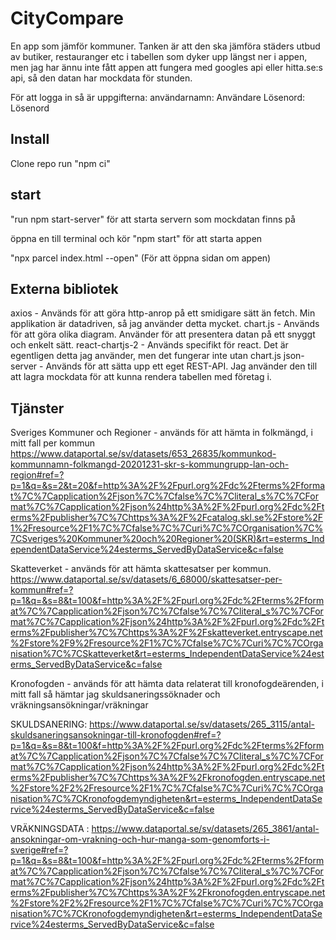 # CityCompare

En app som jämför kommuner. Tanken är att den ska jämföra städers utbud av butiker, restauranger etc i tabellen som dyker upp längst ner i appen, men jag har ännu inte fått appen att fungera med googles api eller hitta.se:s api, så den datan har mockdata för stunden. 

För att logga in så är uppgifterna:
användarnamn: Användare
Lösenord:   Lösenord

## Install

Clone repo
run "npm ci"

## start

"run npm start-server" för att starta servern som mockdatan finns på

öppna en till terminal och kör "npm start" för att starta appen

"npx parcel index.html --open" (För att öppna sidan om appen)



## Externa bibliotek
axios - Används för att göra http-anrop på ett smidigare sätt än fetch. Min applikation är datadriven, så jag använder detta mycket. 
chart.js - Används för att göra olika diagram. Använder för att presentera datan på ett snyggt och enkelt sätt.
react-chartjs-2 - Används specifikt för react. Det är egentligen detta jag använder, men det fungerar inte utan chart.js
json-server - Används för att sätta upp ett eget REST-API. Jag använder den till att lagra mockdata för att kunna rendera tabellen med företag i.


## Tjänster
Sveriges Kommuner och Regioner - används för att hämta in folkmängd, i mitt fall per kommun https://www.dataportal.se/sv/datasets/653_26835/kommunkod-kommunnamn-folkmangd-20201231-skr-s-kommungrupp-lan-och-region#ref=?p=1&q=&s=2&t=20&f=http%3A%2F%2Fpurl.org%2Fdc%2Fterms%2Fformat%7C%7Capplication%2Fjson%7C%7Cfalse%7C%7Cliteral_s%7C%7CFormat%7C%7Capplication%2Fjson%24http%3A%2F%2Fpurl.org%2Fdc%2Fterms%2Fpublisher%7C%7Chttps%3A%2F%2Fcatalog.skl.se%2Fstore%2F1%2Fresource%2F1%7C%7Cfalse%7C%7Curi%7C%7COrganisation%7C%7CSveriges%20Kommuner%20och%20Regioner%20(SKR)&rt=esterms_IndependentDataService%24esterms_ServedByDataService&c=false

Skatteverket - används för att hämta skattesatser per kommun. https://www.dataportal.se/sv/datasets/6_68000/skattesatser-per-kommun#ref=?p=1&q=&s=8&t=100&f=http%3A%2F%2Fpurl.org%2Fdc%2Fterms%2Fformat%7C%7Capplication%2Fjson%7C%7Cfalse%7C%7Cliteral_s%7C%7CFormat%7C%7Capplication%2Fjson%24http%3A%2F%2Fpurl.org%2Fdc%2Fterms%2Fpublisher%7C%7Chttps%3A%2F%2Fskatteverket.entryscape.net%2Fstore%2F9%2Fresource%2F1%7C%7Cfalse%7C%7Curi%7C%7COrganisation%7C%7CSkatteverket&rt=esterms_IndependentDataService%24esterms_ServedByDataService&c=false

Kronofogden - används för att hämta data relaterat till kronofogdeärenden, i mitt fall så hämtar jag skuldsaneringssöknader och vräkningsansökningar/vräkningar

SKULDSANERING: https://www.dataportal.se/sv/datasets/265_3115/antal-skuldsaneringsansokningar-till-kronofogden#ref=?p=1&q=&s=8&t=100&f=http%3A%2F%2Fpurl.org%2Fdc%2Fterms%2Fformat%7C%7Capplication%2Fjson%7C%7Cfalse%7C%7Cliteral_s%7C%7CFormat%7C%7Capplication%2Fjson%24http%3A%2F%2Fpurl.org%2Fdc%2Fterms%2Fpublisher%7C%7Chttps%3A%2F%2Fkronofogden.entryscape.net%2Fstore%2F2%2Fresource%2F1%7C%7Cfalse%7C%7Curi%7C%7COrganisation%7C%7CKronofogdemyndigheten&rt=esterms_IndependentDataService%24esterms_ServedByDataService&c=false

VRÄKNINGSDATA : https://www.dataportal.se/sv/datasets/265_3861/antal-ansokningar-om-vrakning-och-hur-manga-som-genomforts-i-sverige#ref=?p=1&q=&s=8&t=100&f=http%3A%2F%2Fpurl.org%2Fdc%2Fterms%2Fformat%7C%7Capplication%2Fjson%7C%7Cfalse%7C%7Cliteral_s%7C%7CFormat%7C%7Capplication%2Fjson%24http%3A%2F%2Fpurl.org%2Fdc%2Fterms%2Fpublisher%7C%7Chttps%3A%2F%2Fkronofogden.entryscape.net%2Fstore%2F2%2Fresource%2F1%7C%7Cfalse%7C%7Curi%7C%7COrganisation%7C%7CKronofogdemyndigheten&rt=esterms_IndependentDataService%24esterms_ServedByDataService&c=false

